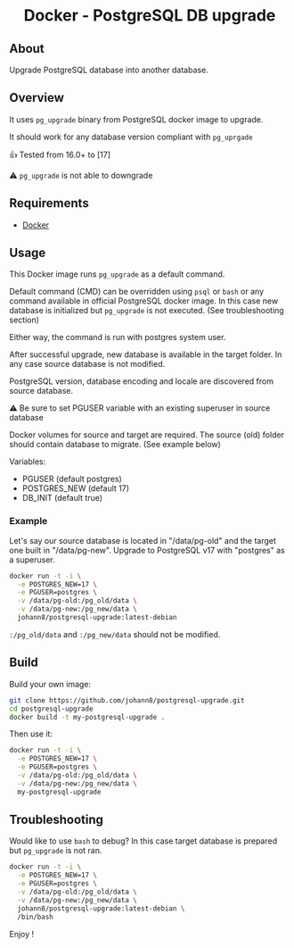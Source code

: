 <h1 align="center">Docker - PostgreSQL DB upgrade</h1>

## About

Upgrade PostgreSQL database into another database.

## Overview

It uses `pg_upgrade` binary from PostgreSQL docker image to upgrade.

It should work for any database version compliant with `pg_uprgade`

:+1: Tested from 16.0+ to [17]

:warning: `pg_upgrade` is not able to downgrade

## Requirements

* [Docker](https://docs.docker.com/install)

## Usage

This Docker image runs `pg_upgrade` as a default command.

Default command (CMD) can be overridden using `psql` or `bash` or any command
available in official PostgreSQL docker image. In this case new database is
initialized but `pg_upgrade` is not executed. (See troubleshooting section)

Either way, the command is run with postgres system user.

After successful upgrade, new database is available in the target folder.
In any case source database is not modified.

PostgreSQL version, database encoding and locale are discovered from
source database.

:warning: Be sure to set PGUSER variable with an existing superuser in source
database

Docker volumes for source and target are required.
The source (old) folder should contain database to migrate. (See example below)

Variables:

* PGUSER (default postgres)
* POSTGRES_NEW (default 17)
* DB_INIT (default true)

### Example

Let's say our source database is located in "/data/pg-old" and the target one
built in "/data/pg-new". Upgrade to PostgreSQL v17 with "postgres" as
a superuser.

```bash
docker run -t -i \
  -e POSTGRES_NEW=17 \
  -e PGUSER=postgres \
  -v /data/pg-old:/pg_old/data \
  -v /data/pg-new:/pg_new/data \
  johann8/postgresql-upgrade:latest-debian
```

`:/pg_old/data` and `:/pg_new/data` should not be modified.

## Build

Build your own image:

```bash
git clone https://github.com/johann8/postgresql-upgrade.git
cd postgresql-upgrade
docker build -t my-postgresql-upgrade .
```

Then use it:

```bash
docker run -t -i \
  -e POSTGRES_NEW=17 \
  -e PGUSER=postgres \
  -v /data/pg-old:/pg_old/data \
  -v /data/pg-new:/pg_new/data \
  my-postgresql-upgrade
```

## Troubleshooting

Would like to use `bash` to debug? In this case target database is prepared but
`pg_upgrade` is not ran.

```bash
docker run -t -i \
  -e POSTGRES_NEW=17 \
  -e PGUSER=postgres \
  -v /data/pg-old:/pg_old/data \
  -v /data/pg-new:/pg_new/data \
  johann8/postgresql-upgrade:latest-debian \
  /bin/bash
```

Enjoy !
